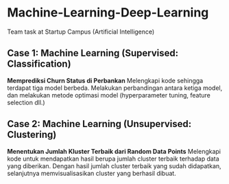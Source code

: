 # Machine-Learning-Deep-Learning
Team task at Startup Campus (Artificial Intelligence)

## Case 1: Machine Learning (Supervised: Classification)
**Memprediksi Churn Status di Perbankan**
Melengkapi kode sehingga terdapat tiga model berbeda. Melakukan perbandingan antara ketiga model, dan melakukan metode optimasi model (hyperparameter tuning, feature selection dll.)

## Case 2: Machine Learning (Unsupervised: Clustering)
**Menentukan Jumlah Kluster Terbaik dari Random Data Points**
Melengkapi kode untuk mendapatkan hasil berupa jumlah cluster terbaik terhadap data yang diberikan. Dengan hasil jumlah cluster terbaik yang sudah didapatkan, selanjutnya memvisualisasikan cluster yang berhasil dibuat.
